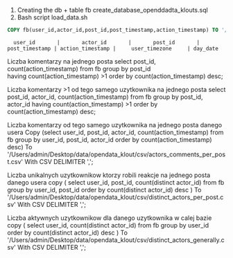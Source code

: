 

1. Creating the db + table fb
create_database_openddadta_klouts.sql
2. Bash script load_data.sh

```sql
COPY fb(user_id,actor_id,post_id,post_timestamp,action_timestamp) TO '/Users/admin/Desktop/fb.csv' DELIMITER ',' CSV HEADER;

```

      user_id       |       actor_id       |       post_id       | post_timestamp | action_timestamp |     user_timezone     | day_date 


Liczba komentarzy na jednego posta
select post_id, count(action_timestamp) from fb group by post_id  
having count(action_timestamp) >1 order by count(action_timestamp) desc;

Liczba komentarzy >1 od tego samego uzytkownika na jednego posta
select post_id, actor_id, count(action_timestamp) from fb group by post_id, actor_id
having count(action_timestamp) >1 order by count(action_timestamp) desc;


Liczba komentarzy od tego samego uzytkownika na jednego posta danego usera
Copy (select user_id, post_id, actor_id, count(action_timestamp) from fb group by user_id, post_id, actor_id
order by count(action_timestamp) desc)
To '/Users/admin/Desktop/data/opendata_klout/csv/actors_comments_per_post.csv' With CSV DELIMITER ',';

Liczba unikalnych uzytkownikow ktorzy robili reakcje na jednego posta danego usera
copy (
select user_id, post_id, count(distinct actor_id) from fb group by user_id, post_id
order by count(distinct actor_id) desc
) To '/Users/admin/Desktop/data/opendata_klout/csv/distinct_actors_per_post.csv' With CSV DELIMITER ',';


Liczba aktywnych uzytkownikow dla danego uzytkownika w calej bazie
copy (
select user_id, count(distinct actor_id) from fb group by user_id
order by count(distinct actor_id) desc
) To '/Users/admin/Desktop/data/opendata_klout/csv/distinct_actors_generally.csv' With CSV DELIMITER ',';



